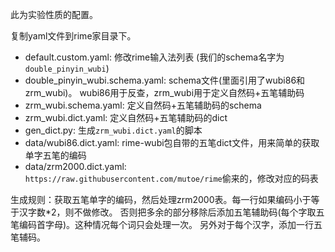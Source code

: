 此为实验性质的配置。

复制yaml文件到rime家目录下。

- default.custom.yaml: 修改rime输入法列表 (我们的schema名字为`double_pinyin_wubi`)
- double_pinyin_wubi.schema.yaml: schema文件(里面引用了wubi86和zrm_wubi)。
wubi86用于反查，zrm_wubi用于定义自然码+五笔辅助码
- zrm_wubi.schema.yaml: 定义自然码+五笔辅助码的schema
- zrm_wubi.dict.yaml: 定义自然码+五笔辅助码的dict
- gen_dict.py: 生成`zrm_wubi.dict.yaml`的脚本
- data/wubi86.dict.yaml: rime-wubi包自带的五笔dict文件，用来简单的获取单字五笔的编码
- data/zrm2000.dict.yaml: `https://raw.githubusercontent.com/mutoe/rime`偷来的，修改对应的码表

生成规则：获取五笔单字的编码，然后处理zrm2000表。每一行如果编码小于等于汉字数*2，则不做修改。
否则把多余的部分移除后添加五笔辅助码(每个字取五笔编码首字母)。这种情况每个词只会处理一次。
另外对于每个汉字，添加一行五笔辅码。

